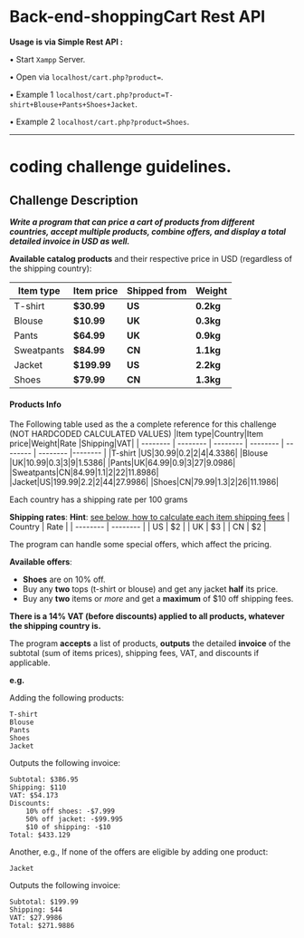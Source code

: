 # Back-end-shoppingCart Rest API

<strong>Usage is via Simple Rest API :</strong>

• Start ``Xampp`` Server.

• Open via `` localhost/cart.php?product= ``.

•  Example 1 `` localhost/cart.php?product=T-shirt+Blouse+Pants+Shoes+Jacket ``.

•  Example 2 `` localhost/cart.php?product=Shoes ``.

-------------------------------------------------------
# coding challenge guidelines.
## Challenge Description

***Write a program that can price a cart of products from different countries, accept multiple products, combine offers, and display a total detailed invoice in USD as well.***

**Available catalog products** and their respective price in USD (regardless of the shipping country):

| Item type | Item price | Shipped from | Weight |
| -------- | -------- | -------- |  -------- | 
| T-shirt | **$30.99** | **US** | **0.2kg** |
| Blouse | **$10.99** | **UK** | **0.3kg** |
| Pants | **$64.99** | **UK** | **0.9kg** |
| Sweatpants | **$84.99** | **CN** | **1.1kg** |
| Jacket | **$199.99** | **US** | **2.2kg** |
| Shoes | **$79.99** | **CN** | **1.3kg** |

  
#### Products Info
The Following table used as the a complete reference for this challenge (NOT HARDCODED CALCULATED VALUES) 
|Item type|Country|Item price|Weight|Rate |Shipping|VAT|
| -------- | -------- | -------- | -------- | -------- | -------- |-------- |
|T-shirt |US|$30.99|0.2|$2|$4|$4.3386|
|Blouse |UK|$10.99|0.3|$3|$9|$1.5386|
|Pants|UK|$64.99|0.9|$3|$27|$9.0986|
|Sweatpants|CN|$84.99|1.1|$2|$22|$11.8986|
|Jacket|US|$199.99|2.2|$2|$44|$27.9986|
|Shoes|CN|$79.99|1.3|$2|$26|$11.1986|

Each country has a shipping rate per 100 grams 

**Shipping rates**:
**Hint**: [see below, how to calculate each item shipping fees](#q-i-got-confused-on-how-to-calculate-an-item-price-and-its-shipping-and-vat)
| Country | Rate  | 
| -------- | -------- |
| US | $2 |
| UK | $3 |
| CN | $2 |

The program can handle some special offers, which affect the pricing.

**Available offers**:

* **Shoes** are on 10% off.
* Buy any **two** tops (t-shirt or blouse) and get any jacket **half** its price.
* Buy any **two** items or *more* and get a **maximum** of $10 off shipping fees.



**There is a 14% VAT (before discounts) applied to all products, whatever the shipping country is.**

The program **accepts** a list of products, **outputs** the detailed **invoice** of the subtotal (sum of items prices), shipping fees, VAT, and discounts if applicable.


**e.g.**

Adding the following products:

```
T-shirt
Blouse
Pants
Shoes
Jacket
```

Outputs the following invoice:

```
Subtotal: $386.95
Shipping: $110
VAT: $54.173
Discounts:
	10% off shoes: -$7.999
	50% off jacket: -$99.995
	$10 of shipping: -$10
Total: $433.129
```

Another, e.g., If none of the offers are eligible by adding one product:

```
Jacket
```

Outputs the following invoice:

```
Subtotal: $199.99
Shipping: $44
VAT: $27.9986
Total: $271.9886
```

